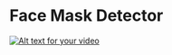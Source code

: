 # Face Mask Detector

[![Alt text for your video](https://img.youtube.com/vi/VIDEO-ID/0.jpg)](https://cdn.kapwing.com/final_60734c316f9e1400c795c67c_962079.mp4)




